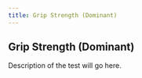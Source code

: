 ```yaml
---
title: Grip Strength (Dominant)
---
```


## Grip Strength (Dominant)

Description of the test will go here.
